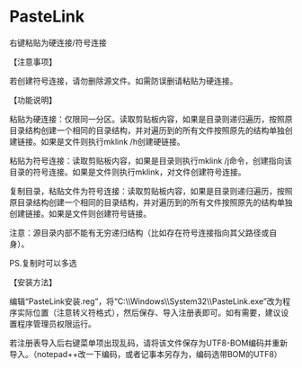 # PasteLink
右键粘贴为硬连接/符号连接




【注意事项】

若创建符号连接，请勿删除源文件。如需防误删请粘贴为硬连接。




【功能说明】

粘贴为硬连接：仅限同一分区。读取剪贴板内容，如果是目录则递归遍历，按照原目录结构创建一个相同的目录结构，并对遍历到的所有文件按照原先的结构单独创建链接。如果是文件则执行mklink /h创建硬链接。

粘贴为符号连接：读取剪贴板内容，如果是目录则执行mklink /j命令，创建指向该目录的符号连接。如果是文件则执行mklink，对文件创建符号连接。

复制目录，粘贴文件为符号连接：读取剪贴板内容，如果是目录则递归遍历，按照原目录结构创建一个相同的目录结构，并对遍历到的所有文件按照原先的结构单独创建链接。如果是文件则创建符号链接。

注意：源目录内部不能有无穷递归结构（比如存在符号连接指向其父路径或自身）。

PS.复制时可以多选




【安装方法】

编辑“PasteLink安装.reg”，将“C:\\\\Windows\\\\System32\\\\PasteLink.exe”改为程序实际位置（注意转义符格式），然后保存、导入注册表即可。如有需要，建议设置程序管理员权限运行。

若注册表导入后右键菜单项出现乱码，请将该文件保存为UTF8-BOM编码并重新导入。（notepad++改一下编码，或者记事本另存为，编码选带BOM的UTF8）

